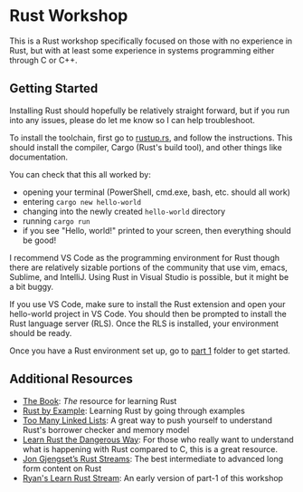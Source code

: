 # Rust Workshop

This is a Rust workshop specifically focused on those with no experience in
Rust, but with at least some experience in systems programming either through C
or C++.

## Getting Started

Installing Rust should hopefully be relatively straight forward, but if you run into
any issues, please do let me know so I can help troubleshoot.

To install the toolchain, first go to [rustup.rs](https://rustup.rs), and follow the
instructions. This should install the compiler, Cargo (Rust's build tool), and
other things like documentation.

You can check that this all worked by:
* opening your terminal (PowerShell, cmd.exe, bash, etc. should all work)
* entering `cargo new hello-world`
* changing into the newly created `hello-world` directory
* running `cargo run`
* if you see "Hello, world!" printed to your screen, then everything should be good!

I recommend VS Code as the programming environment for Rust though there are relatively
sizable portions of the community that use vim, emacs, Sublime, and IntelliJ. Using
Rust in Visual Studio is possible, but it might be a bit buggy.

If you use VS Code, make sure to install the Rust extension and open your hello-world
project in VS Code. You should then be prompted to install the Rust language server (RLS).
Once the RLS is installed, your environment should be ready.

Once you have a Rust environment set up, go to [part 1](./part-1) folder to get
started.

## Additional Resources

* [The Book](https://doc.rust-lang.org/book/): _The_ resource for learning Rust
* [Rust by Example](https://doc.rust-lang.org/rust-by-example/): Learning Rust by going through examples
* [Too Many Linked Lists](https://rust-unofficial.github.io/too-many-lists/): A great way to push yourself to understand Rust's borrower checker and memory model
* [Learn Rust the Dangerous Way](http://cliffle.com/p/dangerust/): For those who really want to understand what is happening with Rust compared to C, this is a great resource.
* [Jon Gjengset’s Rust Streams](https://www.youtube.com/channel/UC_iD0xppBwwsrM9DegC5cQQ): The best intermediate to advanced long form content on Rust
* [Ryan's Learn Rust Stream](https://www.youtube.com/watch?v=DWNyZXUC1u4): An early version of part-1 of this workshop
